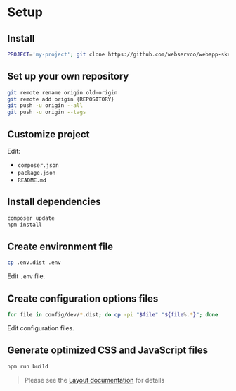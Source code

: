 # Setup

## Install

```sh
PROJECT='my-project'; git clone https://github.com/webservco/webapp-skeleton.git $PROJECT && cd $PROJECT
```

## Set up your own repository

```sh
git remote rename origin old-origin
git remote add origin {REPOSITORY}
git push -u origin --all
git push -u origin --tags
```

## Customize project
Edit:
- `composer.json`
- `package.json`
- `README.md`

## Install dependencies

```sh
composer update
npm install
```

## Create environment file

```sh
cp .env.dist .env
```
Edit `.env` file.

## Create configuration options files

```sh
for file in config/dev/*.dist; do cp -pi "$file" "${file%.*}"; done
```

Edit configuration files.

## Generate optimized CSS and JavaScript files

```sh
npm run build
```

> Please see the [Layout documentation](/docs/Layout.md) for details
